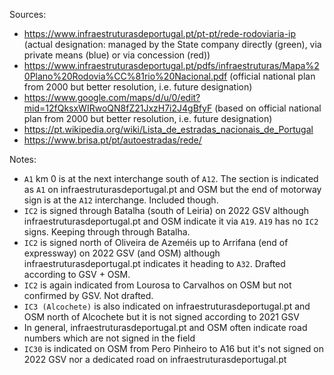 ﻿Sources:
- https://www.infraestruturasdeportugal.pt/pt-pt/rede-rodoviaria-ip (actual designation: managed by the State company directly (green), via private means (blue) or via concession (red))
- https://www.infraestruturasdeportugal.pt/pdfs/infraestruturas/Mapa%20Plano%20Rodovia%CC%81rio%20Nacional.pdf (official national plan from 2000 but better resolution, i.e. future designation)
- https://www.google.com/maps/d/u/0/edit?mid=12fQksxWIRwoQN8fZ21JxzH7i2J4gBfyF (based on official national plan from 2000 but better resolution, i.e. future designation)
- https://pt.wikipedia.org/wiki/Lista_de_estradas_nacionais_de_Portugal
- https://www.brisa.pt/pt/autoestradas/rede/

Notes:
- `A1` km 0 is at the next interchange south of `A12`. The section is indicated as `A1` on infraestruturasdeportugal.pt and OSM but the end of motorway sign is at the `A12` interchange. Included though.
- `IC2` is signed through Batalha (south of Leiria) on 2022 GSV although infraestruturasdeportugal.pt and OSM indicate it via `A19`. `A19` has no `IC2` signs. Keeping through through Batalha.
- `IC2` is signed north of Oliveira de Azeméis up to Arrifana (end of expressway) on 2022 GSV (and OSM) although infraestruturasdeportugal.pt indicates it heading to `A32`. Drafted according to GSV + OSM.
- `IC2` is again indicated from Lourosa to Carvalhos on OSM but not confirmed by GSV. Not drafted.
- `IC3 (Alcochete)` is also indicated on infraestruturasdeportugal.pt and OSM north of Alcochete but it is not signed according to 2021 GSV
- In general, infraestruturasdeportugal.pt and OSM often indicate road numbers which are not signed in the field
- `IC30` is indicated on OSM from Pero Pinheiro to A16 but it's not signed on 2022 GSV nor a dedicated road on infraestruturasdeportugal.pt
